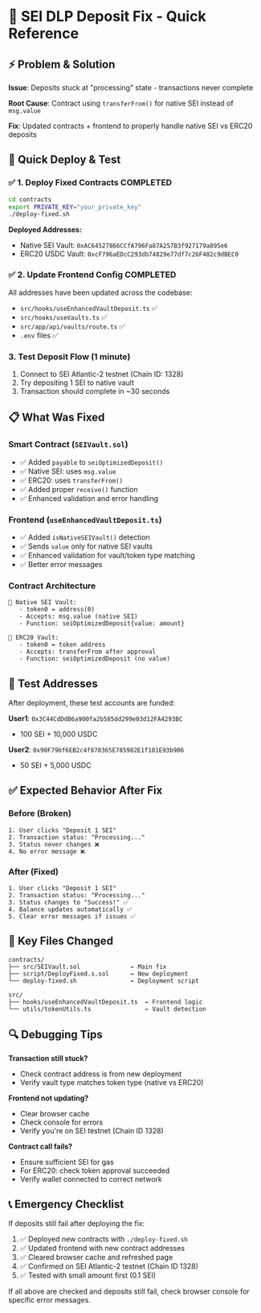 # 🚀 SEI DLP Deposit Fix - Quick Reference

## ⚡ Problem & Solution

**Issue**: Deposits stuck at "processing" state - transactions never complete

**Root Cause**: Contract using `transferFrom()` for native SEI instead of `msg.value`

**Fix**: Updated contracts + frontend to properly handle native SEI vs ERC20 deposits

## 🔧 Quick Deploy & Test

### ✅ 1. Deploy Fixed Contracts COMPLETED
```bash
cd contracts
export PRIVATE_KEY="your_private_key"
./deploy-fixed.sh
```

**Deployed Addresses:**
- Native SEI Vault: `0xAC64527866CCfA796Fa87A257B3f927179a895e6`
- ERC20 USDC Vault: `0xcF796aEDcC293db74829e77df7c26F482c9dBEC0`

### ✅ 2. Update Frontend Config COMPLETED
All addresses have been updated across the codebase:
- `src/hooks/useEnhancedVaultDeposit.ts` ✅
- `src/hooks/useVaults.ts` ✅
- `src/app/api/vaults/route.ts` ✅
- `.env` files ✅

### 3. Test Deposit Flow (1 minute)
1. Connect to SEI Atlantic-2 testnet (Chain ID: 1328)
2. Try depositing 1 SEI to native vault
3. Transaction should complete in ~30 seconds

## 📋 What Was Fixed

### Smart Contract (`SEIVault.sol`)
- ✅ Added `payable` to `seiOptimizedDeposit()`
- ✅ Native SEI: uses `msg.value` 
- ✅ ERC20: uses `transferFrom()`
- ✅ Added proper `receive()` function
- ✅ Enhanced validation and error handling

### Frontend (`useEnhancedVaultDeposit.ts`)
- ✅ Added `isNativeSEIVault()` detection
- ✅ Sends `value` only for native SEI vaults
- ✅ Enhanced validation for vault/token type matching
- ✅ Better error messages

### Contract Architecture
```
🔹 Native SEI Vault:
   - token0 = address(0)
   - Accepts: msg.value (native SEI)
   - Function: seiOptimizedDeposit{value: amount}

🔹 ERC20 Vault:
   - token0 = token address  
   - Accepts: transferFrom after approval
   - Function: seiOptimizedDeposit (no value)
```

## 🧪 Test Addresses

After deployment, these test accounts are funded:

**User1**: `0x3C44CdDdB6a900fa2b585dd299e03d12FA4293BC`
- 100 SEI + 10,000 USDC

**User2**: `0x90F79bf6EB2c4f870365E785982E1f101E93b906`  
- 50 SEI + 5,000 USDC

## ✅ Expected Behavior After Fix

### Before (Broken)
```
1. User clicks "Deposit 1 SEI"
2. Transaction status: "Processing..."
3. Status never changes ❌
4. No error message ❌
```

### After (Fixed)
```
1. User clicks "Deposit 1 SEI"
2. Transaction status: "Processing..."
3. Status changes to "Success!" ✅
4. Balance updates automatically ✅
5. Clear error messages if issues ✅
```

## 🎯 Key Files Changed

```
contracts/
├── src/SEIVault.sol              ← Main fix
├── script/DeployFixed.s.sol      ← New deployment
└── deploy-fixed.sh               ← Deployment script

src/
├── hooks/useEnhancedVaultDeposit.ts  ← Frontend logic
└── utils/tokenUtils.ts               ← Vault detection
```

## 🔍 Debugging Tips

**Transaction still stuck?**
- Check contract address is from new deployment
- Verify vault type matches token type (native vs ERC20)

**Frontend not updating?**
- Clear browser cache
- Check console for errors
- Verify you're on SEI testnet (Chain ID 1328)

**Contract call fails?** 
- Ensure sufficient SEI for gas
- For ERC20: check token approval succeeded
- Verify wallet connected to correct network

## 📞 Emergency Checklist

If deposits still fail after deploying the fix:

1. ✅ Deployed new contracts with `./deploy-fixed.sh`
2. ✅ Updated frontend with new contract addresses  
3. ✅ Cleared browser cache and refreshed page
4. ✅ Confirmed on SEI Atlantic-2 testnet (Chain ID 1328)
5. ✅ Tested with small amount first (0.1 SEI)

If all above are checked and deposits still fail, check browser console for specific error messages.